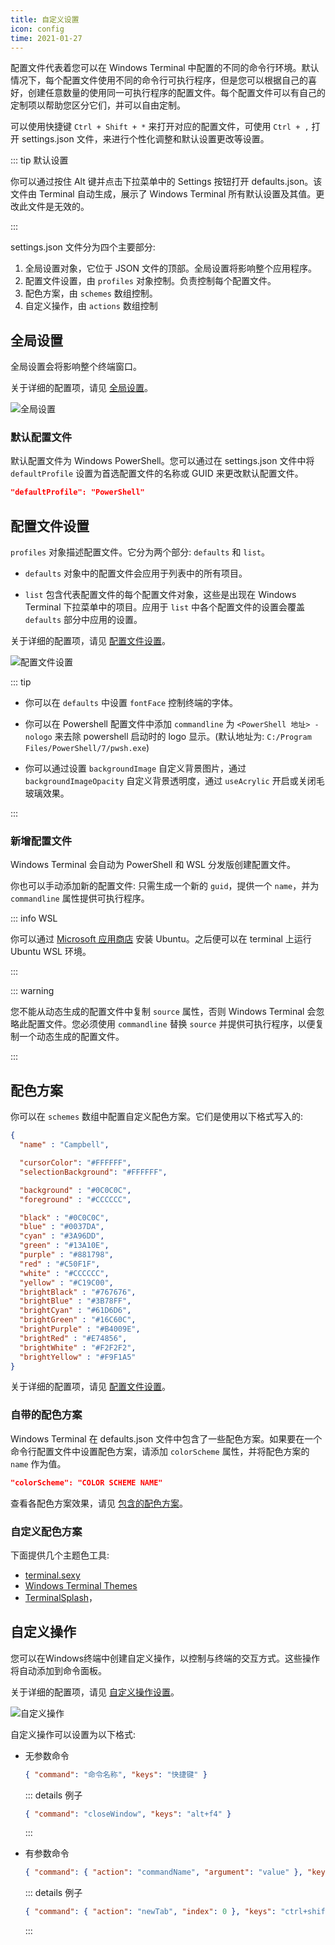 ```yaml
---
title: 自定义设置
icon: config
time: 2021-01-27
---
```


配置文件代表着您可以在 Windows Terminal 中配置的不同的命令行环境。默认情况下，每个配置文件使用不同的命令行可执行程序，但是您可以根据自己的喜好，创建任意数量的使用同一可执行程序的配置文件。每个配置文件可以有自己的定制项以帮助您区分它们，并可以自由定制。

可以使用快捷键 `Ctrl + Shift + *` 来打开对应的配置文件，可使用 `Ctrl + ,` 打开 settings.json 文件，来进行个性化调整和默认设置更改等设置。

<!-- more -->

::: tip 默认设置

你可以通过按住 Alt 键并点击下拉菜单中的 Settings 按钮打开 defaults.json。该文件由 Terminal 自动生成，展示了 Windows Terminal 所有默认设置及其值。更改此文件是无效的。

:::

settings.json 文件分为四个主要部分:

1. 全局设置对象，它位于 JSON 文件的顶部。全局设置将影响整个应用程序。
1. 配置文件设置，由 `profiles` 对象控制。负责控制每个配置文件。
1. 配色方案，由 `schemes` 数组控制。
1. 自定义操作，由 `actions` 数组控制

## 全局设置

全局设置会将影响整个终端窗口。

关于详细的配置项，请见 [全局设置](https://aka.ms/terminal-global-settings)。

![全局设置](../assets/terminal-global-settings.png)

### 默认配置文件

默认配置文件为 Windows PowerShell。您可以通过在 settings.json 文件中将 `defaultProfile` 设置为首选配置文件的名称或 GUID 来更改默认配置文件。

```json
"defaultProfile": "PowerShell"
```

## 配置文件设置

`profiles` 对象描述配置文件。它分为两个部分: `defaults` 和 `list`。

- `defaults` 对象中的配置文件会应用于列表中的所有项目。

- `list` 包含代表配置文件的每个配置文件对象，这些是出现在 Windows Terminal 下拉菜单中的项目。应用于 `list` 中各个配置文件的设置会覆盖 `defaults` 部分中应用的设置。

关于详细的配置项，请见 [配置文件设置](https://aka.ms/terminal-profile-settings)。

![配置文件设置](../assets/terminal-profiles.png)

::: tip

- 你可以在 `defaults` 中设置 `fontFace` 控制终端的字体。

- 你可以在 Powershell 配置文件中添加 `commandline` 为 `<PowerShell 地址> -nologo` 来去除 powershell 启动时的 logo 显示。(默认地址为: `C:/Program Files/PowerShell/7/pwsh.exe`)

- 你可以通过设置 `backgroundImage` 自定义背景图片，通过 `backgroundImageOpacity` 自定义背景透明度，通过 `useAcrylic` 开启或关闭毛玻璃效果。

:::

### 新增配置文件

Windows Terminal 会自动为 PowerShell 和 WSL 分发版创建配置文件。

你也可以手动添加新的配置文件: 只需生成一个新的 `guid`，提供一个 `name`，并为 `commandline` 属性提供可执行程序。

::: info WSL

你可以通过 [Microsoft 应用商店](https://www.microsoft.com/zh-cn/p/ubuntu-2004-lts/9n6svws3rx71#activetab=pivot:overviewtab) 安装 Ubuntu。之后便可以在 terminal 上运行 Ubuntu WSL 环境。

:::

::: warning

您不能从动态生成的配置文件中复制 `source` 属性，否则 Windows Terminal 会忽略此配置文件。您必须使用 `commandline` 替换 `source` 并提供可执行程序，以便复制一个动态生成的配置文件。

:::

## 配色方案

你可以在 `schemes` 数组中配置自定义配色方案。它们是使用以下格式写入的:

```json
{
  "name" : "Campbell",

  "cursorColor": "#FFFFFF",
  "selectionBackground": "#FFFFFF",

  "background" : "#0C0C0C",
  "foreground" : "#CCCCCC",

  "black" : "#0C0C0C",
  "blue" : "#0037DA",
  "cyan" : "#3A96DD",
  "green" : "#13A10E",
  "purple" : "#881798",
  "red" : "#C50F1F",
  "white" : "#CCCCCC",
  "yellow" : "#C19C00",
  "brightBlack" : "#767676",
  "brightBlue" : "#3B78FF",
  "brightCyan" : "#61D6D6",
  "brightGreen" : "#16C60C",
  "brightPurple" : "#B4009E",
  "brightRed" : "#E74856",
  "brightWhite" : "#F2F2F2",
  "brightYellow" : "#F9F1A5"
}
```

关于详细的配置项，请见 [配置文件设置](https://aka.ms/terminal-color-schemes)。

### 自带的配色方案

Windows Terminal 在 defaults.json 文件中包含了一些配色方案。如果要在一个命令行配置文件中设置配色方案，请添加 `colorScheme` 属性，并将配色方案的 `name` 作为值。

```json
"colorScheme": "COLOR SCHEME NAME"
```

查看各配色方案效果，请见 [包含的配色方案](https://aka.ms/terminal-color-schemes#included-color-schemes)。

### 自定义配色方案

下面提供几个主题色工具:

- [terminal.sexy](https://terminal.sexy/)
- [Windows Terminal Themes](https://windowsterminalthemes.dev/)
- [TerminalSplash](https://terminalsplash.com/)，

## 自定义操作

您可以在Windows终端中创建自定义操作，以控制与终端的交互方式。这些操作将自动添加到命令面板。

关于详细的配置项，请见 [自定义操作设置](https://aka.ms/terminal-keybindings)。

![自定义操作](../assets/terminal-actions.png)

自定义操作可以设置为以下格式:

- 无参数命令

  ```json
  { "command": "命令名称", "keys": "快捷键" }
  ```

  ::: details 例子

  ```json
  { "command": "closeWindow", "keys": "alt+f4" }
  ```

  :::

- 有参数命令

  ```json
  { "command": { "action": "commandName", "argument": "value" }, "keys": "modifiers+key" }
  ```

  ::: details 例子

  ```json
  { "command": { "action": "newTab", "index": 0 }, "keys": "ctrl+shift+1" }
  ```

  :::
